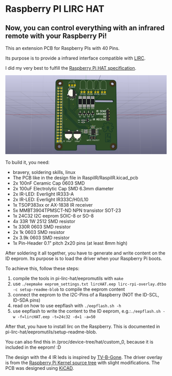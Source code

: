 # Raspberry PI LIRC HAT #
## Now, you can control everything with an infrared remote with your Raspberry Pi! ##

This an extension PCB for Raspberry PIs with 40 Pins.

Its purpose is to provide a infrared interface compatible with [LIRC](http://www.lirc.org/).

I did my very best to fulfill the [Raspberry Pi HAT specification](https://github.com/raspberrypi/hats).

![3D render](/RaspiIR/RaspiIR.png)

To build it, you need:
* bravery, soldering skills, linux
* The PCB like in the design file in RaspiIR/RaspiIR.kicad_pcb
* 2x 100nF Ceramic Cap 0603 SMD
* 2x 100uF Electrolytic Cap SMD 6.3mm diameter
* 2x IR-LED: Everlight IR333-A
* 2x IR-LED: Everlight IR333C/H0/L10
* 1x TSOP383xx or AX-1838 IR receiver
* 5x MMBT3904TPMSCT-ND NPN transistor SOT-23
* 1x 24C32 I2C eeprom SOIC-8 or SO-8
* 4x 33R 1W 2512 SMD resistor
* 1x 330R 0603 SMD resistor
* 2x 1k 0603 SMD resistor
* 2x 3.9k 0603 SMD resistor
* 1x Pin-Header 0.1" pitch 2x20 pins (at least 8mm high)

After soldering it all together, you have to generate and write content on the ID eeprom. Its purpose is to load the driver when your Raspberry Pi boots.

To achieve this, follow these steps:

1. compile the tools in pi-lirc-hat/eepromutils with ```make```
2. use ```./eepmake eeprom_settings.txt lircHAT.eep lirc-rpi-overlay.dtbo -c setup-readme-blob``` to compile the eeprom content
3. connect the eeprom to the I2C-Pins of a Raspberry (NOT the ID-SCL, ID-SDA pins)
4. read on how to use eepflash with ```./eepflash.sh -h```
5. use eepflash to write the content to the ID eeprom, e.g.:```./eepflash.sh -w -f=lircHAT.eep -t=24c32 -d=1 -a=50```

After that, you have to install lirc on the Raspberry. This is documented in pi-lirc-hat/eepromutils/setup-readme-blob.

You can also find this in /proc/device-tree/hat/custom_0, because it is included in the eeprom! :D

The design with the 4 IR leds is inspired by [TV-B-Gone](https://learn.adafruit.com/tv-b-gone-kit/overview). The driver overlay is from the [Raspberry Pi Kernel source tree](https://github.com/raspberrypi/linux) with slight modifications. The PCB was designed using [KiCAD](http://kicad-pcb.org/).
